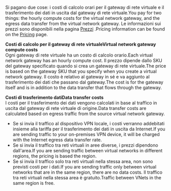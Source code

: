 <span data-ttu-id="c351f-101">Si pagano due cose: i costi di calcolo orari per il gateway di rete virtuale e il trasferimento dei dati in uscita dal gateway di rete virtuale.</span><span class="sxs-lookup"><span data-stu-id="c351f-101">You pay for two things: the hourly compute costs for the virtual network gateway, and the egress data transfer from the virtual network gateway.</span></span> <span data-ttu-id="c351f-102">Le informazioni sui prezzi sono disponibili nella pagina [Prezzi](https://azure.microsoft.com/pricing/details/vpn-gateway) .</span><span class="sxs-lookup"><span data-stu-id="c351f-102">Pricing information can be found on the [Pricing](https://azure.microsoft.com/pricing/details/vpn-gateway) page.</span></span>

<span data-ttu-id="c351f-103">**Costi di calcolo per il gateway di rete virtuale**</span><span class="sxs-lookup"><span data-stu-id="c351f-103">**Virtual network gateway compute costs**</span></span><br><span data-ttu-id="c351f-104">Ogni gateway di rete virtuale ha un costo di calcolo orario.</span><span class="sxs-lookup"><span data-stu-id="c351f-104">Each virtual network gateway has an hourly compute cost.</span></span> <span data-ttu-id="c351f-105">Il prezzo dipende dallo SKU del gateway specificato quando si crea un gateway di rete virtuale.</span><span class="sxs-lookup"><span data-stu-id="c351f-105">The price is based on the gateway SKU that you specify when you create a virtual network gateway.</span></span> <span data-ttu-id="c351f-106">Il costo è relativo al gateway in sé e va aggiunto al trasferimento dei dati che passano dal gateway.</span><span class="sxs-lookup"><span data-stu-id="c351f-106">The cost is for the gateway itself and is in addition to the data transfer that flows through the gateway.</span></span>

<span data-ttu-id="c351f-107">**Costi di trasferimento dati**</span><span class="sxs-lookup"><span data-stu-id="c351f-107">**Data transfer costs**</span></span><br><span data-ttu-id="c351f-108">I costi per il trasferimento dei dati vengono calcolati in base al traffico in uscita dal gateway di rete virtuale di origine.</span><span class="sxs-lookup"><span data-stu-id="c351f-108">Data transfer costs are calculated based on egress traffic from the source virtual network gateway.</span></span>

* <span data-ttu-id="c351f-109">Se si invia il traffico al dispositivo VPN locale, i costi verranno addebitati insieme alla tariffa per il trasferimento dei dati in uscita da Internet.</span><span class="sxs-lookup"><span data-stu-id="c351f-109">If you are sending traffic to your on-premises VPN device, it will be charged with the Internet egress data transfer rate.</span></span>
* <span data-ttu-id="c351f-110">Se si invia il traffico tra reti virtuali in aree diverse, i prezzi dipendono dall'area.</span><span class="sxs-lookup"><span data-stu-id="c351f-110">If you are sending traffic between virtual networks in different regions, the pricing is based the region.</span></span>
* <span data-ttu-id="c351f-111">Se si invia il traffico solo tra reti virtuali nella stessa area, non sono previsti costi per i dati.</span><span class="sxs-lookup"><span data-stu-id="c351f-111">If you are sending traffic only between virtual networks that are in the same region, there are no data costs.</span></span> <span data-ttu-id="c351f-112">Il traffico tra reti virtuali nella stessa area è gratuito.</span><span class="sxs-lookup"><span data-stu-id="c351f-112">Traffic between VNets in the same region is free.</span></span>

